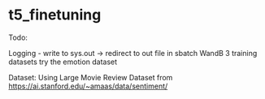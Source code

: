 # t5_finetuning

Todo:

Logging - write to sys.out -> redirect to out file in sbatch
WandB
3 training datasets
try the emotion dataset

Dataset:
Using Large Movie Review Dataset from https://ai.stanford.edu/~amaas/data/sentiment/